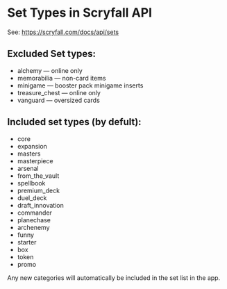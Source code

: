 # Set Types in Scryfall API

See: https://scryfall.com/docs/api/sets

## Excluded Set types:

- alchemy — online only
- memorabilia — non-card items
- minigame — booster pack minigame inserts
- treasure_chest — online only
- vanguard — oversized cards

## Included set types (by defult):

- core
- expansion
- masters
- masterpiece
- arsenal
- from_the_vault
- spellbook
- premium_deck
- duel_deck
- draft_innovation
- commander
- planechase
- archenemy
- funny
- starter
- box
- token
- promo

Any new categories will automatically be included in the set list in the app.